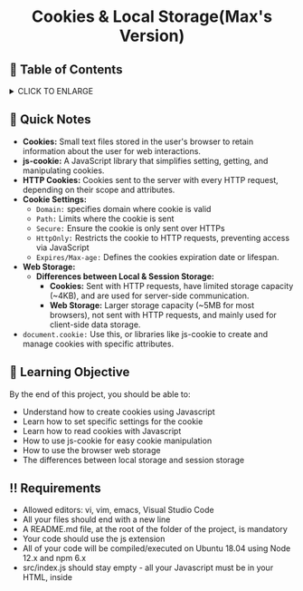 # <p align="center">Cookies & Local Storage(Max's Version)</p>

## :cookie: Table of Contents
<details>
        <summary>
        CLICK TO ENLARGE
        </summary>
        :bookmark_tabs: <a href="#quick-notes">Quick Notes</a>
        <br>
        :dart: <a href="#learning objective">Learning Objective</a>
        <br>
        :bangbang: <a href="#requirements">Requirements</a>
        <br>
        :camera: <a href="#pictures">Pictures</a>
        <br>
        :sparkles: <a href="#authors">Authors</a>
</details>

## :bookmark_tabs: <span id="quick-notes">Quick Notes</span>
- **Cookies:** Small text files stored in the user's browser to retain information about the user for web interactions.
- **js-cookie:** A JavaScript library that simplifies setting, getting, and manipulating cookies.
- **HTTP Cookies:**
Cookies sent to the server with every HTTP request, depending on their scope and attributes.
- **Cookie Settings:**
    - `Domain:` specifies domain where cookie is valid
    - `Path:` Limits where the cookie is sent
    - `Secure:` Ensure the cookie is only sent over HTTPs
    - `HttpOnly:` Restricts the cookie to HTTP requests, preventing access via JavaScript
    - `Expires/Max-age:` Defines the cookies expiration date or lifespan.
- **Web Storage:**
    - **Differences between Local & Session Storage:**
        - **Cookies:** Sent with HTTP requests, have limited storage capacity (~4KB), and are used for server-side communication.
        - **Web Storage:** Larger storage capacity (~5MB for most browsers), not sent with HTTP requests, and mainly used for client-side data storage.
- `document.cookie:` Use this, or libraries like js-cookie to create and manage cookies with specific attributes.

## :dart: <span id="learning objective">Learning Objective</span>

By the end of this project, you should be able to:

- Understand how to create cookies using Javascript
- Learn how to set specific settings for the cookie
- Learn how to read cookies with Javascript
- How to use js-cookie for easy cookie manipulation
- How to use the browser web storage
- The differences between local storage and session storage
## :bangbang: <span id="requirements">Requirements</span>

- Allowed editors: vi, vim, emacs, Visual Studio Code
- All your files should end with a new line
- A README.md file, at the root of the folder of the project, is mandatory
- Your code should use the js extension
- All of your code will be compiled/executed on Ubuntu 18.04 using Node 12.x and npm 6.x
- src/index.js should stay empty - all your Javascript must be in your HTML, inside <script> tag

## :camera: <span id="photos">Photos</span>

(https://github.com/yourusername/yourrepository/images/yourimage.png)

## :sparkles: <span id="authors">Authors</span>

**Jaylen Perez**
- Github: [@Jaylenperez](https://github.com/Jaylenperez)